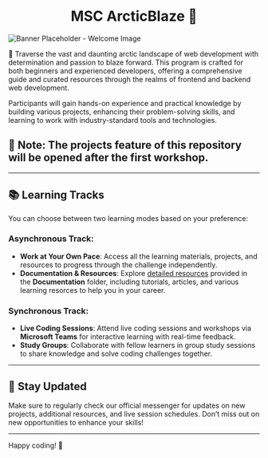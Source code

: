 <h1 align="center">MSC ArcticBlaze 🎃</h1>

<div style="align: center;">
  <img src="assets/MSC web development_20241030_201600_0000.png" alt="Banner Placeholder - Welcome Image">
</div>

👻 Traverse the vast and daunting arctic landscape of web development with determination and passion to blaze forward. This program is crafted for both beginners and experienced developers, offering a comprehensive guide and curated resources through the realms of frontend and backend web development.

Participants will gain hands-on experience and practical knowledge by building various projects, enhancing their problem-solving skills, and learning to work with industry-standard tools and technologies.

## 🔔 Note: The projects feature of this repository will be opened after the first workshop.

---

<!--
## 🔍 **Challenge Overview**


### **What You'll Learn:**
- **Frontend Development:** Master the art of building responsive and dynamic websites using **HTML**, **CSS**, and **JavaScript**. Learn how to create intuitive user interfaces, optimize for performance, and improve user experience.
 
- **Backend Development:** Dive into server-side development using **Node.js** and **Express** to create robust web applications. You’ll also learn how to manage databases with **MongoDB** and handle backend logic like authentication, API development, and more.


---


## 🚧 **Course Structure**


The challenge is structured to provide both asynchronous and synchronous learning paths, allowing you to learn at your own pace or collaborate with others through live sessions.


### **Frontend Focus Areas:**
- **Responsive Design**: Master the use of **media queries** and **flexbox/grid** to build websites that work across devices.
- **JavaScript Interactivity**: Learn how to create dynamic elements using **vanilla JavaScript**.
- **Version Control**: Get comfortable using **Git** and **GitHub** for managing your projects and collaboration.


### **Backend Focus Areas:**
- **Server-Side Development**: Build and deploy backends using **Node.js** and **Express**.
- **Database Management**: Understand how to set up and manage a **MongoDB** database for storing user data.
- **API Development**: Create RESTful APIs for seamless frontend-backend communication.
- **Authentication & Security**: Implement user authentication and secure your application with best practices.


---
-->


## 📚 **Learning Tracks**


You can choose between two learning modes based on your preference:


### **Asynchronous Track**:
- **Work at Your Own Pace**: Access all the learning materials, projects, and resources to progress through the challenge independently.
- **Documentation & Resources**: Explore [detailed resources](./Documentation/README.md) provided in the **Documentation** folder, including tutorials, articles, and various learning resorces to help you in your career.
 
### **Synchronous Track**:
- **Live Coding Sessions**: Attend live coding sessions and workshops via **Microsoft Teams** for interactive learning with real-time feedback. <!-- Participate in Q&A sessions, coding challenges, and peer reviews. -->
- **Study Groups**: Collaborate with fellow learners in group study sessions to share knowledge and solve coding challenges together.

<!--
---


## 🏆 **Certification Pathways**
As you progress through the challenge, completing key projects will unlock the opportunity to earn certifications that demonstrate your skills in web development. Here's what you need to know:


### Frontend Developer Certification:
- Complete the required frontend projects, including building a responsive portfolio, interactive web pages, and working with JavaScript.
### Backend Developer Certification:
- Complete backend-focused projects, like building a RESTful API, handling data with MongoDB, and implementing authentication.
### Full Stack Developer Certification:
- Complete both frontend and backend tracks to earn this certification. You'll have built full-stack applications that demonstrate your ability to handle both the client-side and server-side logic.


Once you've completed all required projects in either the frontend, backend, or both, you'll be eligible to receive a certificate that you can showcase on your portfolio, LinkedIn, or resume.

-->
---


## 📩 **Stay Updated**
Make sure to regularly check our official messenger for updates on new projects, additional resources, and live session schedules. Don’t miss out on new opportunities to enhance your skills!


---


Happy coding! 🚀

